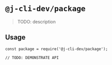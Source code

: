 # `@j-cli-dev/package`

> TODO: description

## Usage

```
const package = require('@j-cli-dev/package');

// TODO: DEMONSTRATE API
```

